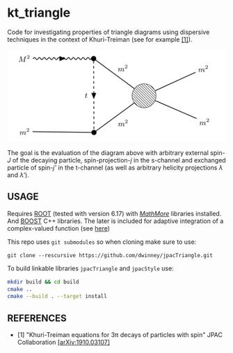 # kt_triangle

Code for investigating properties of triangle diagrams using dispersive techniques in the context of Khuri-Treiman (see for example [[1]](https://arxiv.org/abs/1910.03107)).

<p align="center">
  <img width="500" src="./doc/tri_diagram.png">
</p>
The goal is the evaluation of the diagram above with arbitrary external spin-<em>J</em> of the decaying particle, spin-projection-<em>j</em> in the s-channel and exchanged particle of spin-<em>j'</em> in the t-channel (as well as arbitrary helicity projections <em>λ</em> and <em>λ'</em>).

## USAGE

Requires [ROOT](https://root.cern.ch/) (tested with version 6.17) with [*MathMore*](https://root.cern.ch/mathmore-library) libraries installed. And [BOOST](https://www.boost.org/) C++ libraries. The later is included for adaptive integration of a complex-valued function (see [here](https://www.boost.org/doc/libs/1_74_0/libs/math/doc/html/math_toolkit/gauss_kronrod.html))

This repo uses `git submodules` so when cloning make sure to use:
```
git clone --rescursive https://github.com/dwinney/jpacTriangle.git
```

To build linkable libraries `jpacTriangle` and `jpacStyle` use:
```bash
mkdir build && cd build
cmake ..
cmake --build . --target install
````

## REFERENCES
* [1] "Khuri-Treiman equations for 3π decays of particles with spin" JPAC Collaboration [[arXiv:1910.03107]](https://arxiv.org/abs/1910.03107)
